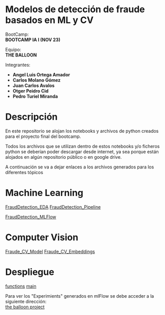 # Modelos de detección de fraude basados en ML y CV


BootCamp:  
**BOOTCAMP IA I (NOV 23)**


Equipo:   
**THE BALLOON**


Integrantes:    
- **Angel Luis Ortega Amador**
- **Carlos Molano Gómez**
- **Juan Carlos Avalos**
- **Otger Peidro Cid**
- **Pedro Turiel Miranda**

# Descripción

En este repositorio se alojan los notebooks y archivos de python creados para el proyecto final del bootcamp.

Todos los archivos que se utilizan dentro de estos notebooks y/o ficheros python se deberían poder descargar desde internet, ya sea porque están alojados en algún repositorio público o en google drive.

A continuación se va a dejar enlaces a los archivos generados para los diferentes tópicos

# Machine Learning

[FraudDetection_EDA](./FraudDetection_EDA.ipynb)
[FraudDetection_Pipeline](./FraudDetection_Pipeline.ipynb)

[FraudDetection_MLFlow](./FraudDetection_MLFlow.ipynb)

# Computer Vision

[Fraude_CV_Model](./Fraude_CV_Model.ipynb)
[Fraude_CV_Embeddings](./Fraude_CV_Embeddings.ipynb)

# Despliegue
[functions](./functions.py)
[main](./main.py)


Para ver los "Experimients" generados en mlFlow se debe acceder a la siguiente dirección:    
<a href="[placeholder.com](https://the-balloon-project.com/)" target="_blank">the balloon project</a>

